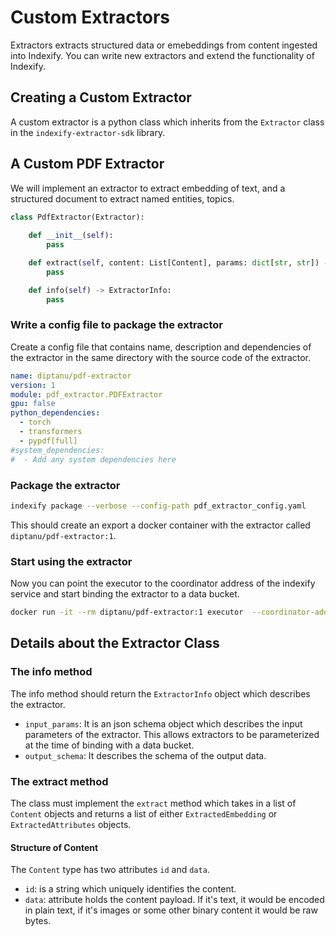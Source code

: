 # Custom Extractors

Extractors extracts structured data or emebeddings from content ingested into Indexify. You can write new extractors and extend the functionality of Indexify.

## Creating a Custom Extractor
A custom extractor is a python class which inherits from the `Extractor` class in the `indexify-extractor-sdk` library. 

## A Custom PDF Extractor
We will implement an extractor to extract embedding of text, and a structured document to extract named entities, topics.

```python
class PdfExtractor(Extractor):
   
    def __init__(self):
        pass

    def extract(self, content: List[Content], params: dict[str, str]) -> List[ExtractedAttributes]:
        pass

    def info(self) -> ExtractorInfo:
        pass
```

### Write a config file to package the extractor
Create a config file that contains name, description and dependencies of the extractor in the same directory with the source code of the extractor.
```yaml
name: diptanu/pdf-extractor
version: 1
module: pdf_extractor.PDFExtractor
gpu: false
python_dependencies:
  - torch
  - transformers
  - pypdf[full]
#system_dependencies:
#  - Add any system dependencies here
```

### Package the extractor
```bash 
indexify package --verbose --config-path pdf_extractor_config.yaml
```
This should create an export a docker container with the extractor called `diptanu/pdf-extractor:1`. 

### Start using the extractor
Now you can point the executor to the coordinator address of the indexify service and start binding the extractor to a data bucket.

```bash
docker run -it --rm diptanu/pdf-extractor:1 executor  --coordinator-addr=172.21.0.2:8950
```

## Details about the Extractor Class

### The info method 
The info method should return the `ExtractorInfo` object which describes the extractor. 

- `input_params`: It is an json schema object which describes the input parameters of the extractor. This allows extractors to be parameterized at the time of binding with a data bucket. 
- `output_schema`: It describes the schema of the output data. 

### The extract method
The class must implement the `extract` method which takes in a  list of `Content` objects and returns a list of either `ExtractedEmbedding` or `ExtractedAttributes` objects. 

#### Structure of Content
The `Content` type has two attributes `id` and `data`. 

- `id`:  is a string which uniquely identifies the content.
- `data`:  attribute holds the content payload. If it's text, it would be encoded in plain text, if it's images or some other binary content it would be raw bytes. 
